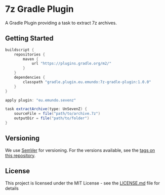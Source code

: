 # 7z Gradle Plugin

A Gradle Plugin providing a task to extract 7z archives.

## Getting Started

```groovy
buildscript {
    repositories {
        maven {
            url "https://plugins.gradle.org/m2/"
        }
    }
    dependencies {
        classpath "gradle.plugin.eu.emundo:7z-gradle-plugin:1.0.0"
    }
}

apply plugin: "eu.emundo.sevenz"

task extractArchive(type: UnSevenZ) {
    sourceFile = file("path/to/archive.7z")
    outputDir = file("path/to/folder")
}
```

## Versioning

We use [SemVer](http://semver.org/) for versioning. For the versions available, see the [tags on this repository](https://github.com/emundo/7z-gradle-plugin/releases).

## License

This project is licensed under the MIT License - see the [LICENSE.md](LICENSE.md) file for details
